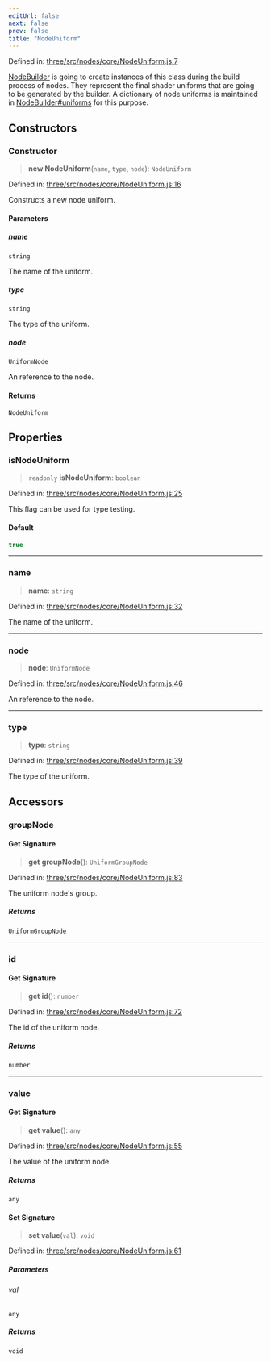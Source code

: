 ```yaml
---
editUrl: false
next: false
prev: false
title: "NodeUniform"
---
```


Defined in: [three/src/nodes/core/NodeUniform.js:7](https://github.com/DefinitelyMaybe/three-i18n/blob/fa57b79433d1c349ffb23a78727299c8d4190136/three/src/nodes/core/NodeUniform.js#L7)

[NodeBuilder](/reference/threewebgpu/classes/nodebuilder/) is going to create instances of this class during the build process
of nodes. They represent the final shader uniforms that are going to be generated
by the builder. A dictionary of node uniforms is maintained in [NodeBuilder#uniforms](/reference/threewebgpu/classes/nodebuilder/#uniforms)
for this purpose.

## Constructors

### Constructor

> **new NodeUniform**(`name`, `type`, `node`): `NodeUniform`

Defined in: [three/src/nodes/core/NodeUniform.js:16](https://github.com/DefinitelyMaybe/three-i18n/blob/fa57b79433d1c349ffb23a78727299c8d4190136/three/src/nodes/core/NodeUniform.js#L16)

Constructs a new node uniform.

#### Parameters

##### name

`string`

The name of the uniform.

##### type

`string`

The type of the uniform.

##### node

`UniformNode`

An reference to the node.

#### Returns

`NodeUniform`

## Properties

### isNodeUniform

> `readonly` **isNodeUniform**: `boolean`

Defined in: [three/src/nodes/core/NodeUniform.js:25](https://github.com/DefinitelyMaybe/three-i18n/blob/fa57b79433d1c349ffb23a78727299c8d4190136/three/src/nodes/core/NodeUniform.js#L25)

This flag can be used for type testing.

#### Default

```ts
true
```

***

### name

> **name**: `string`

Defined in: [three/src/nodes/core/NodeUniform.js:32](https://github.com/DefinitelyMaybe/three-i18n/blob/fa57b79433d1c349ffb23a78727299c8d4190136/three/src/nodes/core/NodeUniform.js#L32)

The name of the uniform.

***

### node

> **node**: `UniformNode`

Defined in: [three/src/nodes/core/NodeUniform.js:46](https://github.com/DefinitelyMaybe/three-i18n/blob/fa57b79433d1c349ffb23a78727299c8d4190136/three/src/nodes/core/NodeUniform.js#L46)

An reference to the node.

***

### type

> **type**: `string`

Defined in: [three/src/nodes/core/NodeUniform.js:39](https://github.com/DefinitelyMaybe/three-i18n/blob/fa57b79433d1c349ffb23a78727299c8d4190136/three/src/nodes/core/NodeUniform.js#L39)

The type of the uniform.

## Accessors

### groupNode

#### Get Signature

> **get** **groupNode**(): `UniformGroupNode`

Defined in: [three/src/nodes/core/NodeUniform.js:83](https://github.com/DefinitelyMaybe/three-i18n/blob/fa57b79433d1c349ffb23a78727299c8d4190136/three/src/nodes/core/NodeUniform.js#L83)

The uniform node's group.

##### Returns

`UniformGroupNode`

***

### id

#### Get Signature

> **get** **id**(): `number`

Defined in: [three/src/nodes/core/NodeUniform.js:72](https://github.com/DefinitelyMaybe/three-i18n/blob/fa57b79433d1c349ffb23a78727299c8d4190136/three/src/nodes/core/NodeUniform.js#L72)

The id of the uniform node.

##### Returns

`number`

***

### value

#### Get Signature

> **get** **value**(): `any`

Defined in: [three/src/nodes/core/NodeUniform.js:55](https://github.com/DefinitelyMaybe/three-i18n/blob/fa57b79433d1c349ffb23a78727299c8d4190136/three/src/nodes/core/NodeUniform.js#L55)

The value of the uniform node.

##### Returns

`any`

#### Set Signature

> **set** **value**(`val`): `void`

Defined in: [three/src/nodes/core/NodeUniform.js:61](https://github.com/DefinitelyMaybe/three-i18n/blob/fa57b79433d1c349ffb23a78727299c8d4190136/three/src/nodes/core/NodeUniform.js#L61)

##### Parameters

###### val

`any`

##### Returns

`void`
